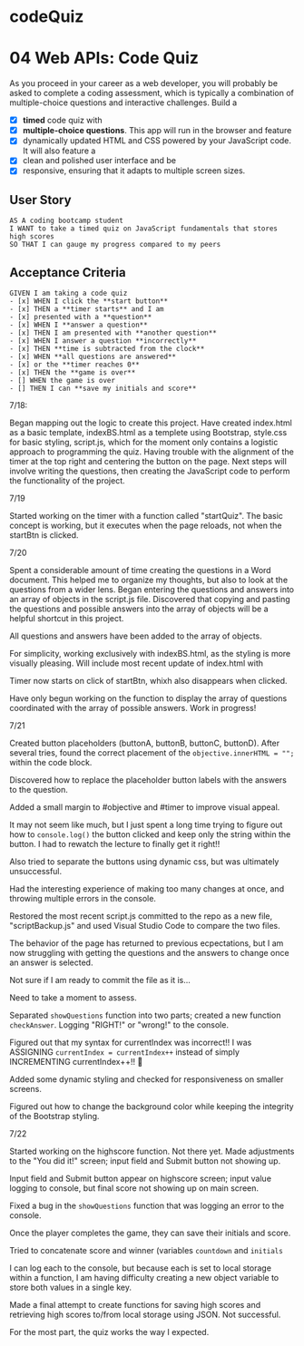 # codeQuiz

# 04 Web APIs: Code Quiz

As you proceed in your career as a web developer, you will probably be asked to complete a coding assessment, which is typically a combination of multiple-choice questions and interactive challenges. Build a 
- [x] **timed** code quiz with 
- [x] **multiple-choice questions**. This app will run in the browser and feature 
- [x] dynamically updated HTML and CSS powered by your JavaScript code. It will also feature a 
- [x] clean and polished user interface and be 
- [x] responsive, ensuring that it adapts to multiple screen sizes.

## User Story

```
AS A coding bootcamp student
I WANT to take a timed quiz on JavaScript fundamentals that stores high scores
SO THAT I can gauge my progress compared to my peers
```

## Acceptance Criteria

```
GIVEN I am taking a code quiz
- [x] WHEN I click the **start button**
- [x] THEN a **timer starts** and I am 
- [x] presented with a **question**
- [x] WHEN I **answer a question**
- [x] THEN I am presented with **another question**
- [x] WHEN I answer a question **incorrectly**
- [x] THEN **time is subtracted from the clock**
- [x] WHEN **all questions are answered** 
- [x] or the **timer reaches 0**
- [x] THEN the **game is over**
- [] WHEN the game is over
- [] THEN I can **save my initials and score**
```

7/18:

Began mapping out the logic to create this project.
Have created index.html as a basic template, indexBS.html as a templete using Bootstrap, style.css for basic styling, script.js, which for the moment only contains a logistic approach to programming the quiz.
Having trouble with the alignment of the timer at the top right and centering the button on the page.
Next steps will involve writing the questions, then creating the JavaScript code to perform the functionality of the project.

7/19

Started working on the timer with a function called "startQuiz".
The basic concept is working, but it executes when the page reloads, not when the startBtn is clicked.

7/20

Spent a considerable amount of time creating the questions in a Word document.  This helped me to organize my thoughts, but also to look at the questions from a wider lens. Began entering the questions and answers into an array of objects in the script.js file.  Discovered that copying and pasting the questions and possible answers into the array of objects will be a helpful shortcut in this project.

All questions and answers have been added to the array of objects.

For simplicity, working exclusively with indexBS.html, as the styling is more visually pleasing.  Will include most recent update of index.html with 

Timer now starts on click of startBtn, whixh also disappears when clicked.

Have only begun working on the function to display the array of questions coordinated with the array of possible answers. Work in progress!

7/21

Created button placeholders (buttonA, buttonB, buttonC, buttonD). After several tries, found the correct placement of the `objective.innerHTML = "";` within the code block.

Discovered how to replace the placeholder button labels with the answers to the question.

Added a small margin to #objective and #timer to improve visual appeal.

It may not seem like much, but I just spent a long time trying to figure out how to `console.log()` the button clicked and keep only the string within the button. I had to rewatch the lecture to finally get it right!!

Also tried to separate the buttons using dynamic css, but was ultimately unsuccessful.


Had the interesting experience of making too many changes at once, and throwing multiple errors in the console.

Restored the most recent script.js committed to the repo as a new file, "scriptBackup.js" and used Visual Studio Code to compare the two files.

The behavior of the page has returned to previous ecpectations, but I am now struggling with getting the questions and the answers to change once an answer is selected.

Not sure if I am ready to commit the file as it is...

Need to take a moment to assess.

Separated `showQuestions` function into two parts; created a new function `checkAnswer`.  Logging "RIGHT!" or "wrong!" to the console.

Figured out that my syntax for currentIndex was incorrect!!  I was ASSIGNING `currentIndex = currentIndex++` instead of simply INCREMENTING currentIndex++!! 🙂

Added some dynamic styling and checked for responsiveness on smaller screens.

Figured out how to change the background color while keeping the integrity of the Bootstrap styling.

7/22

Started working on the highscore function.  Not there yet.
Made adjustments to the "You did it!" screen; input field and Submit button not showing up.

Input field and Submit button appear on highscore screen; input value logging to console, but final score not showing up on main screen.

Fixed a bug in the `showQuestions` function that was logging an error to the console.

Once the player completes the game, they can save their initials and score.

Tried to concatenate score and winner (variables `countdown` and `initials`

I can log each to the console, but because each is set to local storage within a function, I am having difficulty creating a new object variable to store both values in a single key.

Made a final attempt to create functions for saving high scores and retrieving high scores to/from local storage using JSON.  Not successful.

For the most part, the quiz works the way I expected.
